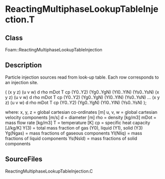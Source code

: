 # ReactingMultiphaseLookupTableInjection.T 
## Class
Foam::ReactingMultiphaseLookupTableInjection

## Description
Particle injection sources read from look-up table. Each row corresponds to
an injection site.

(
       (x y z) (u v w) d rho mDot T cp (Y0..Y2) (Yg0..YgN) (Yl0..YlN) (Ys0..YsN)
       (x y z) (u v w) d rho mDot T cp (Y0..Y2) (Yg0..YgN) (Yl0..YlN) (Ys0..YsN)
       ...
       (x y z) (u v w) d rho mDot T cp (Y0..Y2) (Yg0..YgN) (Yl0..YlN) (Ys0..YsN)
);

where:
        x, y, z  = global cartesian co-ordinates [m]
        u, v, w  = global cartesian velocity components [m/s]
        d        = diameter [m]
        rho      = density [kg/m3]
        mDot     = mass flow rate [kg/m3]
        T        = temperature [K]
        cp       = specific heat capacity [J/kg/K]
        Y(3)     = total mass fraction of gas (Y0), liquid (Y1), solid (Y3)
        Yg(Ngas) = mass fractions of gaseous components
        Yl(Nliq) = mass fractions of liquid components
        Ys(Nsld) = mass fractions of solid components

## SourceFiles
ReactingMultiphaseLookupTableInjection.C

